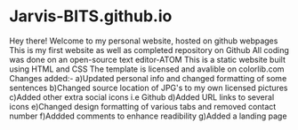 # Jarvis-BITS.github.io
Hey there! Welcome to my personal website, hosted on github webpages
This is my first website as well as completed repository on Github
All coding was done on an open-source text editor-ATOM
This is a static website built using HTML and CSS
The template is licensed and avalible on colorlib.com
Changes added:- a)Updated personal info and changed formatting of some sentences
                b)Changed source location of JPG's to my own licensed pictures
                c)Added other extra social icons i.e Github
                d)Added URL links to several icons
                e)Changed design formatting of various tabs and removed contact number
                f)Addded comments to enhance readibility
                g)Added a landing page
                
